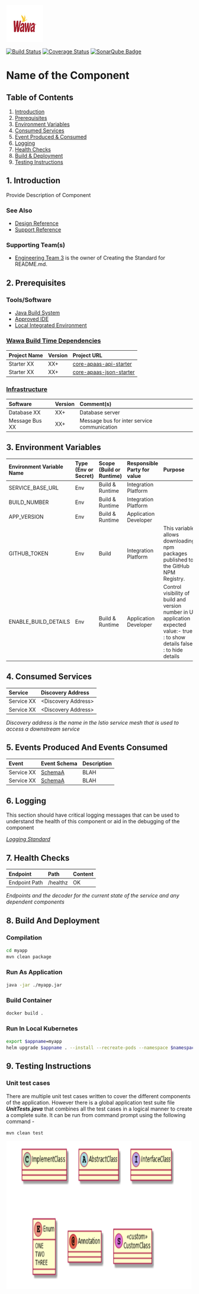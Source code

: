 <img src="docs/images/wawa.jpg" width="100" height="100"/>

[![Build Status](https://travis-ci.org/openmrs/openmrs-core.svg?branch=master)](https://google.com/) [![Coverage Status](https://coveralls.io/repos/github/openmrs/openmrs-core/badge.svg?branch=master)](https://google.com/) [![SonarQube Badge](https://api.codacy.com/project/badge/Grade/a51303ee46c34775a7c31c8d6016da6b)](https://codefresh.io/steps/)

# Name of the Component

## Table of Contents

1. [Introduction](#1-Introduction)
2. [Prerequisites](#2-Prerequisites)
3. [Environment Variables](#3-environment-variables)
4. [Consumed Services](#4-consumed-services)
5. [Event Produced & Consumed](#5-events-produced-and-events-consumed)
6. [Logging](#6-logging)
7. [Health Checks](#7-health-checks)
8. [Build & Deployment](#8-build-and-deployment)
9. [Testing Instructions](#9-testing-instructions)

## 1. Introduction

Provide Description of Component

### See Also
* [Design Reference](docs/DESIGN.md)
* [Support Reference](docs/SUPPORT.md)

### Supporting Team(s)
* <ins>Engineering Team 3</ins> is the owner of Creating the Standard for README.md.

## 2. Prerequisites
### Tools/Software

* [Java Build System](https://wawaappdev.atlassian.net/wiki/spaces/KM/pages/328830959/Java)
* [Approved IDE](https://wawaappdev.atlassian.net/wiki/spaces/KM/pages/329352164/IDE)
* [Local Integrated Environment](https://wawaappdev.atlassian.net/wiki/spaces/KM/pages/447155015/Local+Docker+Desktop+Kubernetes+Istio+Kafka+Mongo+Development)
    
### <ins>Wawa Build Time Dependencies</ins>

| Project Name         | Version       |  Project URL  |   
|:---------------------|:--------------|:--------------------------------------------------------|      
|  Starter XX          |    XX+        | [core-apaas-api-starter](https://github.com/wawa/core-apaas-app-starters/tree/master/core-apaas-api-starter) |
|  Starter XX          |    XX+        | [core-apaas-json-starter](https://github.com/wawa/core-apaas-app-starters/tree/master/core-apaas-json-starter) |

### <ins>Infrastructure</ins>

|Software              | Version       | Comment(s)  |   
|:---------------------|:--------------|:--------------------------------------------------------|      
|  Database XX         |    XX+        |    Database server |
|  Message Bus XX      |    XX+        |    Message bus for inter service communication |

## 3. Environment Variables

|Environment Variable Name | Type (Env or Secret)  |  Scope (Build or Runtime)    | Responsible Party for value  | Purpose | Comment(s)  |   
|:-------------------------|:----------------------|:-----------------------------|:-----------------------------|:--------|:------------|      
|  SERVICE_BASE_URL    |    Env        |    Build & Runtime       |  Integration Platform    |           |  Scope of this variable changes at run time|
 |  BUILD_NUMBER           |    Env        |    Build & Runtime       |  Integration Platform    |           |  It is pr_pull_number |         |  BUILD_HASH               |    Env        |    Build & Runtime       |  Integration Platform    |           |  It is github hash    |  
  |  APP_VERSION           |    Env        |    Build & Runtime       |  Application Developer   |           |  The app_version comes from              the helm chart.|
 |   GITHUB_TOKEN          |    Env        |    Build             |  Integration Platform    |This variable allows downloading npm packages published to the GitHub NPM Registry.   |  To be renamed to GIT_PACKAGE_MANAGER_TOKEN   |
|ENABLE_BUILD_DETAILS|Env| Build & Runtime|Application Developer|Control visibility of build and version number in UI application expected value:- true : to show details false : to hide details        |  Yet to be created. It will come from helm chart.|

## 4. Consumed Services
| Service             | Discovery Address       |   
|:--------------------|:------------------------|   
|  Service XX         |  \<Discovery Address>  |
|  Service XX         |  \<Discovery Address>  |

*Discovery address is the name in the Istio service mesh that is used to access a downstream service*

## 5. Events Produced And Events Consumed
| Event               |  Event Schema          |  Description           |
|:--------------------|------------------------|------------------------|
|  Service XX         | [SchemaA](schemas/schema.avro)  | BLAH  |
|  Service XX         | [SchemaA](schemas/schema.avro)  | BLAH  |

## 6. Logging

 This section should have critical logging messages that can be used to understand the health of this component or aid in the debugging of the component

*[Logging Standard](https://wawaappdev.atlassian.net/wiki/spaces/ENTERPRISE/pages/337412190/ST9.1-+Logging+Standard)*

## 7. Health Checks
| Endpoint             | Path               |   Content     |
|:--------------------|:--------------------|---------------|   
|  Endpoint Path      |  /healthz           |   OK          |

*Endpoints and the decoder for the current state of the service and any dependent components*

## 8. Build And Deployment
### Compilation
```bash
cd myapp
mvn clean package
```

### Run As Application
```bash
java -jar ./myapp.jar
```

### Build Container
```bash
docker build .
```

### Run In Local Kubernetes
```bash
export $appname=myapp
helm upgrade $appname . --install --recreate-pods --namespace $namespace --version $appversion --values $values
```

## 9. Testing Instructions 
### Unit test cases
There are multiple unit test cases written to cover the different components of the application. However there is a global application test suite file _**UnitTests.java**_     that combines all the test cases in a logical manner to create a complete suite. It can be run from command prompt using the following command -

```
mvn clean test
```

<img src="docs/images/entitydiagram.PNG" width="500" height="400"/>

